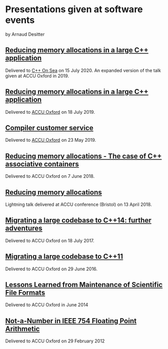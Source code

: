 # Presentations given at software events #

by Arnaud Desitter

## [Reducing memory allocations in a large C++ application](ReducingMemoryAllocations_CppOnSea_2020.pdf)
Delivered to [C++ On Sea](https://cpponsea.uk/) on 15 July 2020.
An expanded version of the talk given at ACCU Oxford in 2019.

## [Reducing memory allocations in a large C++ application](ReducingMemoryAllocations_ACCU_2019.pdf)

Delivered to [ACCU Oxford](https://www.meetup.com/ACCU-Oxford/events/261636265/) on 18 July 2019.

## [Compiler customer service](Compiler_Customer_Service_ACCU_2019.pdf)

Delivered to [ACCU Oxford](https://www.meetup.com/ACCU-Oxford/) on 23 May 2019.

## [Reducing memory allocations - The case of C++ associative containers](ReducingMemoryAllocations-allocators_ACCU_Oxford_2018.pdf)

Delivered to ACCU Oxford on 7 June 2018.

## [Reducing memory allocations](ReducingMemoryAllocations_ACCU2018.pdf)

Lightning talk delivered at ACCU conference (Bristol) on 13 April 2018.

## [Migrating a large codebase to C++14: further adventures](Migrating_large_cpp14-further-adventures.pdf)

Delivered to ACCU Oxford on 18 July 2017.

## [Migrating a large codebase to C++11](Migrating_large_cpp11.pdf)

Delivered to ACCU Oxford on 29 June 2016.

## [Lessons Learned from Maintenance of Scientific File Formats](Arnaud-FileFormat-201406.pdf)

Delivered to ACCU Oxford in June 2014

## [Not-a-Number in IEEE 754 Floating Point Arithmetic](Arnaud-NaN-ACCU-20120229)

Delivered to ACCU Oxford on 29 February 2012
